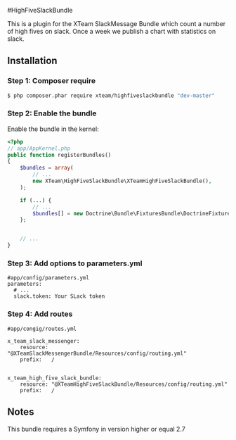 #HighFiveSlackBundle

This is a plugin for the XTeam SlackMessage Bundle which count a number of high fives on slack. Once a week we publish
a chart with statistics on slack.

## Installation

### Step 1: Composer require

``` bash
$ php composer.phar require xteam/highfiveslackbundle "dev-master"
```

### Step 2: Enable the bundle

Enable the bundle in the kernel:

``` php
<?php
// app/AppKernel.php
public function registerBundles()
{
    $bundles = array(
        // ...
        new XTeam\HighFiveSlackBundle\XTeamHighFiveSlackBundle(),
    );

    if (...) {
        // ...
        $bundles[] = new Doctrine\Bundle\FixturesBundle\DoctrineFixturesBundle();
    };


    // ...
}
```

### Step 3: Add options to parameters.yml

```
#app/config/parameters.yml
parameters:
  # ...
  slack.token: Your SLack token
```

### Step 4: Add routes

```
#app/congig/routes.yml

x_team_slack_messenger:
    resource: "@XTeamSlackMessengerBundle/Resources/config/routing.yml"
    prefix:   /


x_team_high_five_slack_bundle:
    resource: "@XTeamHighFiveSlackBundle/Resources/config/routing.yml"
    prefix:   /

```

Notes
---------

This bundle requires a Symfony in version higher or equal 2.7
